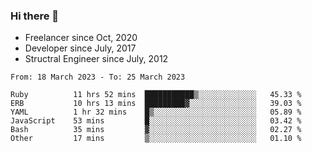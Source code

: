 ### Hi there 👋

- Freelancer since Oct, 2020
- Developer since July, 2017
- Structral Engineer since July, 2012

<!--START_SECTION:waka-->

```text
From: 18 March 2023 - To: 25 March 2023

Ruby          11 hrs 52 mins  ███████████▒░░░░░░░░░░░░░   45.33 %
ERB           10 hrs 13 mins  █████████▓░░░░░░░░░░░░░░░   39.03 %
YAML          1 hr 32 mins    █▒░░░░░░░░░░░░░░░░░░░░░░░   05.89 %
JavaScript    53 mins         █░░░░░░░░░░░░░░░░░░░░░░░░   03.42 %
Bash          35 mins         ▓░░░░░░░░░░░░░░░░░░░░░░░░   02.27 %
Other         17 mins         ▒░░░░░░░░░░░░░░░░░░░░░░░░   01.10 %
```

<!--END_SECTION:waka-->
